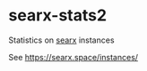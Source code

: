 # searx-stats2

Statistics on [searx](https://asciimoo.github.io/searx/) instances

See https://searx.space/instances/